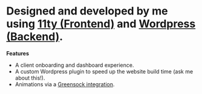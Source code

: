 # Designed and developed by me using [11ty (Frontend)](https://www.11ty.dev/) and [Wordpress (Backend)](https://wordpress.com/).

**Features**
- A client onboarding and dashboard experience.
- A custom Wordpress plugin to speed up the website build time (ask me about this!).
- Animations via a [Greensock integration](https://greensock.com/).